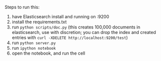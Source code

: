 Steps to run this:

1) have Elasticsearch install and running on :9200
2) install the requirements.txt
3) run `python scripts/doc.py` (this creates 100,000 documents in elasticsearch, use with discretion; you can drop the index and created entries with `curl -XDELETE http://localhost:9200/test`)
4) run `python server.py`
5) run `ipython notebook`
6) open the notebook, and run the cell
